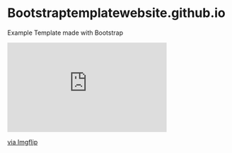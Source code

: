 # Bootstraptemplatewebsite.github.io
Example Template made with Bootstrap
<div style="width:360px;max-width:100%;"><div style="height:0;padding-bottom:56.11%;position:relative;"><iframe width="360" height="202" style="position:absolute;top:0;left:0;width:100%;height:100%;" frameBorder="0" src="https://imgflip.com/embed/4ypjjz"></iframe></div><p><a href="https://imgflip.com/gif/4ypjjz">via Imgflip</a></p></div>
